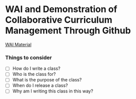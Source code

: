 # WAI and Demonstration of Collaborative Curriculum Management Through Github

[WAI Material](./wai)

### Things to consider

- [ ] How do I write a class?
- [ ] Who is the class for?
- [ ] What is the purpose of the class?
- [ ] When do I release a class?
- [ ] Why am I writing this class in this way?
